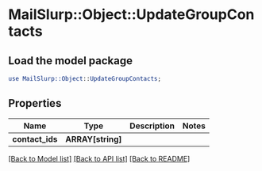 # MailSlurp::Object::UpdateGroupContacts

## Load the model package
```perl
use MailSlurp::Object::UpdateGroupContacts;
```

## Properties
Name | Type | Description | Notes
------------ | ------------- | ------------- | -------------
**contact_ids** | **ARRAY[string]** |  | 

[[Back to Model list]](../README.md#documentation-for-models) [[Back to API list]](../README.md#documentation-for-api-endpoints) [[Back to README]](../README.md)


